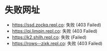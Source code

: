 # 失败网址
- https://ssd.zockq.repl.co: 失败 (403
Failed)
- https://qi.limqin.repl.co: 失败 (403
Failed)
- https://k2.shilh.repl.co: 失败 (Failed)
- https://rows--zixk.repl.co: 失败 (403
Failed)
